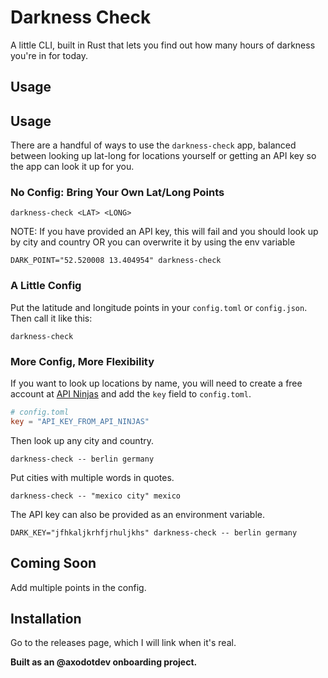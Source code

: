 # Darkness Check

A little CLI, built in Rust that lets you find out how many hours of darkness you're in for today. 

## Usage 


## Usage

There are a handful of ways to use the `darkness-check` app, balanced between looking up lat-long for locations yourself or getting an API key so the app can look it up for you.

### No Config: Bring Your Own Lat/Long Points 

```
darkness-check <LAT> <LONG>
```

NOTE: If you have provided an API key, this will fail and you should look up by city and country OR you can overwrite it by using the env variable

```
DARK_POINT="52.520008 13.404954" darkness-check 
```

### A Little Config

Put the latitude and longitude points in your `config.toml` or `config.json`. Then call it like this: 

```
darkness-check
```

### More Config, More Flexibility

If you want to look up locations by name, you will need to create a free account at [API Ninjas](https://api-ninjas.com/) and add the `key` field to `config.toml`.

```toml
# config.toml
key = "API_KEY_FROM_API_NINJAS"
```

Then look up any city and country.

```
darkness-check -- berlin germany 
```

Put cities with multiple words in quotes.

```
darkness-check -- "mexico city" mexico
```

The API key can also be provided as an environment variable.

```
DARK_KEY="jfhkaljkrhfjrhuljkhs" darkness-check -- berlin germany 
```

## Coming Soon

Add multiple points in the config.


## Installation 

Go to the releases page, which I will link when it's real.

**Built as an @axodotdev onboarding project.**
